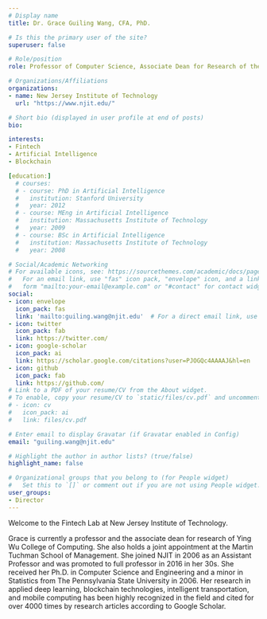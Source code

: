 ```yaml
---
# Display name
title: Dr. Grace Guiling Wang, CFA, PhD.

# Is this the primary user of the site?
superuser: false

# Role/position
role: Professor of Computer Science, Associate Dean for Research of the Yingwu College of Computing, Joint appointment with School of Management

# Organizations/Affiliations
organizations:
- name: New Jersey Institute of Technology
  url: "https://www.njit.edu/"

# Short bio (displayed in user profile at end of posts)
bio: 

interests:
- Fintech
- Artificial Intelligence
- Blockchain

[education:]
  # courses:
  # - course: PhD in Artificial Intelligence
  #   institution: Stanford University
  #   year: 2012
  # - course: MEng in Artificial Intelligence
  #   institution: Massachusetts Institute of Technology
  #   year: 2009
  # - course: BSc in Artificial Intelligence
  #   institution: Massachusetts Institute of Technology
  #   year: 2008

# Social/Academic Networking
# For available icons, see: https://sourcethemes.com/academic/docs/page-builder/#icons
#   For an email link, use "fas" icon pack, "envelope" icon, and a link in the
#   form "mailto:your-email@example.com" or "#contact" for contact widget.
social:
- icon: envelope
  icon_pack: fas
  link: 'mailto:guiling.wang@njit.edu'  # For a direct email link, use "mailto:test@example.org".
- icon: twitter
  icon_pack: fab
  link: https://twitter.com/
- icon: google-scholar
  icon_pack: ai
  link: https://scholar.google.com/citations?user=PJOGQc4AAAAJ&hl=en
- icon: github
  icon_pack: fab
  link: https://github.com/
# Link to a PDF of your resume/CV from the About widget.
# To enable, copy your resume/CV to `static/files/cv.pdf` and uncomment the lines below.
# - icon: cv
#   icon_pack: ai
#   link: files/cv.pdf

# Enter email to display Gravatar (if Gravatar enabled in Config)
email: "guiling.wang@njit.edu"

# Highlight the author in author lists? (true/false)
highlight_name: false

# Organizational groups that you belong to (for People widget)
#   Set this to `[]` or comment out if you are not using People widget.
user_groups:
- Director
---
```

Welcome to the Fintech Lab at New Jersey Institute of Technology.

Grace is currently a professor and the associate dean for research of Ying Wu College of Computing. She also holds a joint appointment at the Martin Tuchman School of Management. She joined NJIT in 2006 as an Assistant Professor and was promoted to full professor in 2016 in her 30s. She received her Ph.D. in Computer Science and Engineering and a minor in Statistics from The Pennsylvania State University in 2006. Her research in applied deep learning, blockchain technologies, intelligent transportation, and mobile computing has been highly recognized in the field and cited for over 4000 times by research articles according to Google Scholar.
